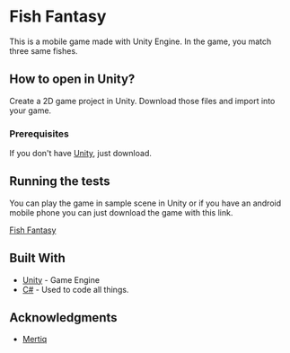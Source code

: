 # Fish Fantasy

This is a mobile game made with Unity Engine. In the game, you match three same fishes.

## How to open in Unity?

Create a 2D game project in Unity. Download those files and import into your game.

### Prerequisites

If you don't have [Unity](https://unity3d.com/get-unity/download), just download. 

## Running the tests

You can play the game in sample scene in Unity or if you have an android mobile phone you can just download the game with this link.

[Fish Fantasy](https://play.google.com/store/apps/details?id=com.mertiq.Fish_Fantasy) 

## Built With

* [Unity](https://unity.com) - Game Engine
* [C#]() - Used to code all things.

## Acknowledgments

* [Mertiq](https://github.com/Mertiq)
